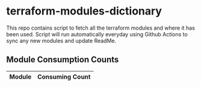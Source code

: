 # terraform-modules-dictionary
This repo contains script to fetch all the terraform modules and where it has been used.  Script will run automatically everyday using Github Actions to sync any new modules and update ReadMe.


















## Module Consumption Counts

| Module | Consuming Count |
| --- | --- |

